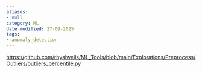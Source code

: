```yaml
---
aliases:
- null
category: ML
date modified: 27-09-2025
tags:
- anomaly_detection
---
```

https://github.com/rhyslwells/ML_Tools/blob/main/Explorations/Preprocess/Outliers/outliers_percentile.py